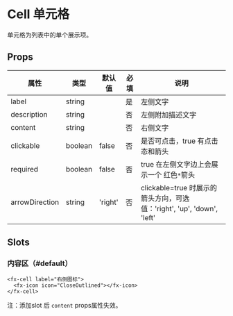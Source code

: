 # Cell 单元格

单元格为列表中的单个展示项。

## Props

| 属性           | 类型    | 默认值  | 必填 | 说明                                                                   |
| -------------- | ------- | ------- | ---- | ---------------------------------------------------------------------- |
| label          | string  |         | 是   | 左侧文字                                                               |
| description    | string  |         | 否   | 左侧附加描述文字                                                       |
| content        | string  |         | 否   | 右侧文字                                                               |
| clickable      | boolean | false   | 否   | 是否可点击，true 有点击态和箭头                                        |
| required       | boolean | false   | 否   | true 在左侧文字边上会展示一个 红色`*`箭头                              |
| arrowDirection | string  | 'right' | 否   | clickable=true 时展示的箭头方向，可选值：'right', 'up', 'down', 'left' |

## Slots

### 内容区（#default）

```
<fx-cell label="右侧图标">
  <fx-icon icon="CloseOutlined"></fx-icon>
</fx-cell>
```

注：添加slot 后 `content` props属性失效。